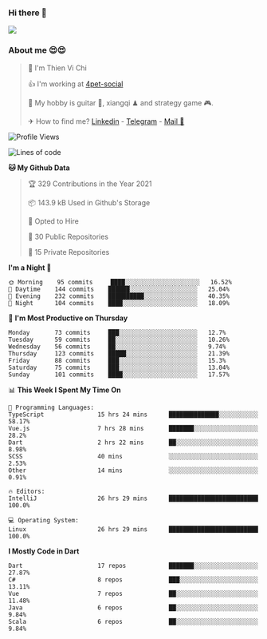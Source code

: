 ### Hi there 👋
![](https://media1.tenor.com/images/9aa4aee77151757a310fcdb4b8fd2a0a/tenor.gif?itemid=12671405)

### About me 😍😍

> 🙎 I'm Thien Vi Chi
> 
> 👍 I'm working at [4pet-social](https://github.com/4pet-social)
>
> 🥞 My hobby is guitar 🎸, xiangqi ♟ and strategy game 🎮.
> 
> ✈ How to find me? [Linkedin](https://www.linkedin.com/in/tvc12/) - [Telegram](https://t.me/yeutham212) - [Mail 📧](mailto:meomeocf98@gmail.com)
> 

<!--START_SECTION:waka-->
![Profile Views](http://img.shields.io/badge/Profile%20Views-6-blue)

![Lines of code](https://img.shields.io/badge/From%20Hello%20World%20I%27ve%20Written-731303%20lines%20of%20code-blue)

**🐱 My Github Data** 

> 🏆 329 Contributions in the Year 2021
 > 
> 📦 143.9 kB Used in Github's Storage 
 > 
> 💼 Opted to Hire
 > 
> 📜 30 Public Repositories 
 > 
> 🔑 15 Private Repositories  
 > 
**I'm a Night 🦉** 

```text
🌞 Morning    95 commits     ████░░░░░░░░░░░░░░░░░░░░░   16.52% 
🌆 Daytime    144 commits    ██████░░░░░░░░░░░░░░░░░░░   25.04% 
🌃 Evening    232 commits    ██████████░░░░░░░░░░░░░░░   40.35% 
🌙 Night      104 commits    ████░░░░░░░░░░░░░░░░░░░░░   18.09%

```
📅 **I'm Most Productive on Thursday** 

```text
Monday       73 commits     ███░░░░░░░░░░░░░░░░░░░░░░   12.7% 
Tuesday      59 commits     ██░░░░░░░░░░░░░░░░░░░░░░░   10.26% 
Wednesday    56 commits     ██░░░░░░░░░░░░░░░░░░░░░░░   9.74% 
Thursday     123 commits    █████░░░░░░░░░░░░░░░░░░░░   21.39% 
Friday       88 commits     ███░░░░░░░░░░░░░░░░░░░░░░   15.3% 
Saturday     75 commits     ███░░░░░░░░░░░░░░░░░░░░░░   13.04% 
Sunday       101 commits    ████░░░░░░░░░░░░░░░░░░░░░   17.57%

```


📊 **This Week I Spent My Time On** 

```text
💬 Programming Languages: 
TypeScript               15 hrs 24 mins      ██████████████░░░░░░░░░░░   58.17% 
Vue.js                   7 hrs 28 mins       ███████░░░░░░░░░░░░░░░░░░   28.2% 
Dart                     2 hrs 22 mins       ██░░░░░░░░░░░░░░░░░░░░░░░   8.98% 
SCSS                     40 mins             ░░░░░░░░░░░░░░░░░░░░░░░░░   2.53% 
Other                    14 mins             ░░░░░░░░░░░░░░░░░░░░░░░░░   0.91%

🔥 Editors: 
IntelliJ                 26 hrs 29 mins      █████████████████████████   100.0%

💻 Operating System: 
Linux                    26 hrs 29 mins      █████████████████████████   100.0%

```

**I Mostly Code in Dart** 

```text
Dart                     17 repos            ███████░░░░░░░░░░░░░░░░░░   27.87% 
C#                       8 repos             ███░░░░░░░░░░░░░░░░░░░░░░   13.11% 
Vue                      7 repos             ██░░░░░░░░░░░░░░░░░░░░░░░   11.48% 
Java                     6 repos             ██░░░░░░░░░░░░░░░░░░░░░░░   9.84% 
Scala                    6 repos             ██░░░░░░░░░░░░░░░░░░░░░░░   9.84%

```



<!--END_SECTION:waka-->